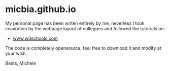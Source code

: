 # micbia.github.io
My personal page has been writen entirely by me, neverless I took inspiration by the webpage layout of collegues and followed the tutorials on:
  - www.w3schools.com
  
The code is completely opensource, feel free to download it and modify at your wish.

Bests,
Michele
